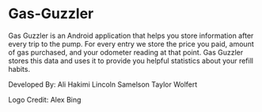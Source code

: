 Gas-Guzzler
=======================

Gas Guzzler is an Android application that helps you store information after every trip to the pump. For every entry we store the price you paid, amount of gas purchased, and your odometer reading at that point. Gas Guzzler stores this data and uses it to provide you helpful statistics about your refill habits.

Developed By:
Ali Hakimi
Lincoln Samelson
Taylor Wolfert

Logo Credit:
Alex Bing
